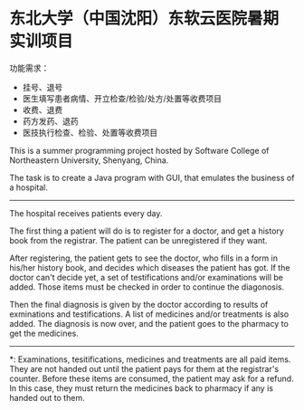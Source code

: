 # 东北大学（中国沈阳）**东软云医院**暑期实训项目

功能需求：
- 挂号、退号
- 医生填写患者病情、开立检查/检验/处方/处置等收费项目
- 收费、退费
- 药方发药、退药
- 医技执行检查、检验、处置等收费项目

This is a summer programming project hosted by Software College of Northeastern University, Shenyang, China.

The task is to create a Java program with GUI, that emulates the business of a hospital.

---

The hospital receives patients every day.

The first thing a patient will do is to register for a doctor, and get a history book from the registrar. The patient can be unregistered if they want.

After registering, the patient gets to see the doctor, who fills in a form in his/her history book, and decides which diseases the patient has got. If the doctor can't decide yet, a set of testifications and/or examinations will be added. Those items must be checked in order to continue the diagonosis.

Then the final diagnosis is given by the doctor according to results of exminations and testifications. A list of medicines and/or treatments is also added. The diagnosis is now over, and the patient goes to the pharmacy to get the medicines.

---

*: Examinations, tesitifications, medicines and treatments are all paid items. They are not handed out until the patient pays for them at the registrar's counter. Before these items are consumed, the patient may ask for a refund. In this case, they must return the medicines back to pharmacy if any is handed out to them. 
